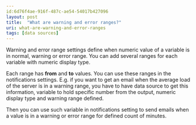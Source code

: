 ```yaml
---
id:6d76f4ae-916f-487c-ae54-54017b427096
layout: post
title:  "What are warning and error ranges?"
uri: what-are-warning-and-error-ranges
tags: [data sources]
---
```


Warning and error range settings define when numeric value of a variable is in normal, warning or error range. You can add several ranges for each variable with numeric display type.

<!--more-->

Each range has **from** and **to** values. You can use these ranges in the notifications settings. E.g. if you want to get an email when the average load of the server is in a warning range, you have to have data source to get this information, variable to hold specific number from the output, numeric display type and warning range defined.

Then you can use such variable in notifications setting to send emails when a value is in a warning or error range for defined count of minutes.